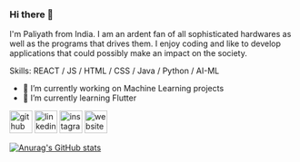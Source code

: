### Hi there 👋

I'm Paliyath from India.
I am an ardent fan of all sophisticated hardwares as well as the programs that drives them. I enjoy coding and like to develop applications that could possibly make an impact on the society.

Skills:   REACT / JS / HTML / CSS / Java / Python / AI-ML

- 🔭 I’m currently working on Machine Learning projects 
- 🌱 I’m currently learning Flutter 


[<img src='https://cdn.jsdelivr.net/npm/simple-icons@3.0.1/icons/github.svg' alt='github' height='40'>](https://github.com/pali008)  [<img src='https://cdn.jsdelivr.net/npm/simple-icons@3.0.1/icons/linkedin.svg' alt='linkedin' height='40'>](https://www.linkedin.com/in/paliyath-s-aju-468447202/)  [<img src='https://cdn.jsdelivr.net/npm/simple-icons@3.0.1/icons/instagram.svg' alt='instagram' height='40'>](https://www.instagram.com/the_hungry_futurist/)  [<img src='https://cdn.jsdelivr.net/npm/simple-icons@3.0.1/icons/icloud.svg' alt='website' height='40'>](https://pali008.github.io/portfolio.github.io/ )  



[![Anurag's GitHub stats](https://github-readme-stats.vercel.app/api?username=pali008)](https://github.com/anuraghazra/github-readme-stats)
